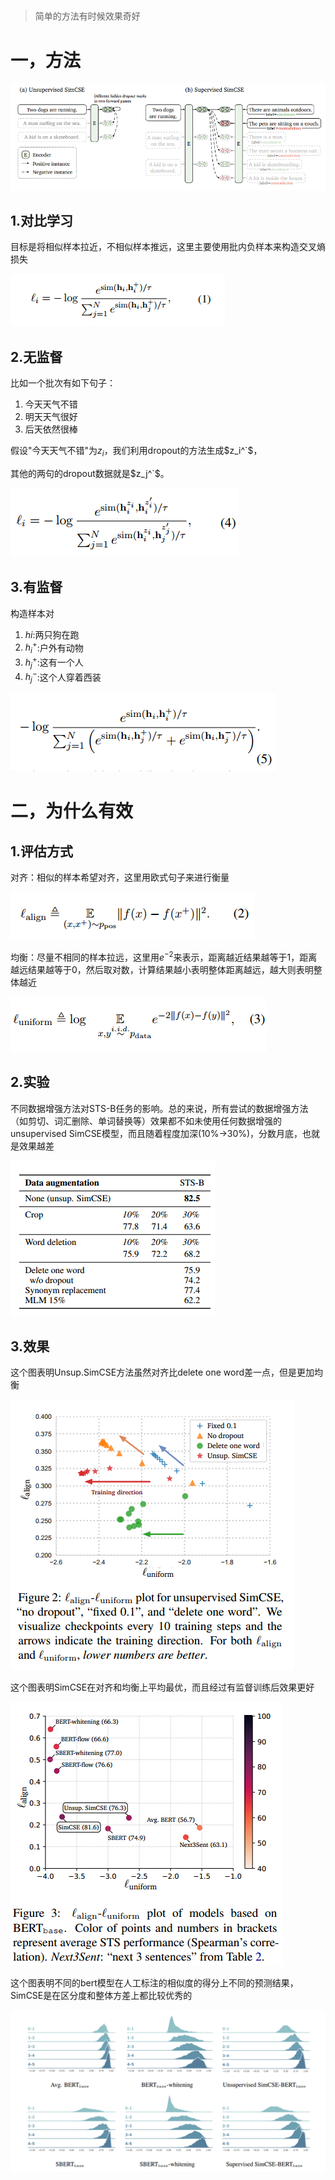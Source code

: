 ##

> 简单的方法有时候效果奇好

# 一，方法

![simcse_0构造示意图](./pic/simcse_0构造示意图.png)





## 1.对比学习

目标是将相似样本拉近，不相似样本推远，这里主要使用批内负样本来构造交叉熵损失

![simCSE_1对比学习](./pic/simCSE_1对比学习.png)

## 2.无监督

比如一个批次有如下句子：

1. 今天天气不错
2. 明天天气很好
3. 后天依然很棒

假设"今天天气不错"为$z_i$，我们利用dropout的方法生成$z_i^`$，

其他的两句的dropout数据就是$z_j^`$。

![simCSE_2无监督](./pic/simCSE_2无监督.png)

## 3.有监督

构造样本对

1. $hi$:两只狗在跑
2. $h_i^+$:户外有动物
3. $h_j^+$:这有一个人
4. $h_j^-$:这个人穿着西装

![simCSE_3有监督](./pic/simCSE_3有监督.png)



# 二，为什么有效

## 1.评估方式

对齐：相似的样本希望对齐，这里用欧式句子来进行衡量

![simCSE_4对齐](./pic/simCSE_4对齐.png)

均衡：尽量不相同的样本拉远，这里用$e^{-2}$来表示，距离越近结果越等于1，距离越远结果越等于0，然后取对数，计算结果越小表明整体距离越远，越大则表明整体越近

![simCSE_5均衡性](./pic/simCSE_5均衡性.png)



## 2.实验

不同数据增强方法对STS-B任务的影响。总的来说，所有尝试的数据增强方法（如剪切、词汇删除、单词替换等）效果都不如未使用任何数据增强的unsupervised SimCSE模型，而且随着程度加深(10%->30%)，分数月底，也就是效果越差

![simCSE_6实验](./pic/simCSE_6实验.png)

## 3.效果

这个图表明Unsup.SimCSE方法虽然对齐比delete one word差一点，但是更加均衡

![simCSE_7效果1](./pic/simCSE_7效果1.png)

这个图表明SimCSE在对齐和均衡上平均最优，而且经过有监督训练后效果更好

![simCSE_8效果2](./pic/simCSE_8效果2.png)

这个图表明不同的bert模型在人工标注的相似度的得分上不同的预测结果，SimCSE是在区分度和整体方差上都比较优秀的

![simCSE_9效果3](./pic/simCSE_9效果3.png)





